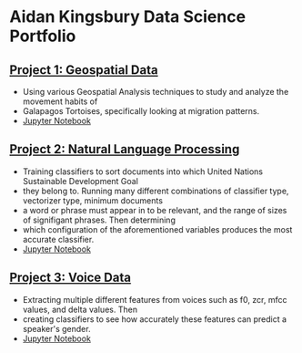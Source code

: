# Aidan Kingsbury Data Science Portfolio
## [Project 1: Geospatial Data](https://Akingz123.github.io/Portfolio/Project_02.html)
* Using various Geospatial Analysis techniques to study and analyze the movement habits of
* Galapagos Tortoises, specifically looking at migration patterns.
* [Jupyter Notebook](https://Akingz123.github.io/Portfolio/Project_02.ipynb)

## [Project 2: Natural Language Processing](https://Akingz123.github.io/Portfolio/Project_03.html)
* Training classifiers to sort documents into which United Nations Sustainable Development Goal
* they belong to. Running many different combinations of classifier type, vectorizer type, minimum documents
* a word or phrase must appear in to be relevant, and the range of sizes of signifigant phrases. Then determining
* which configuration of the aforementioned variables produces the most accurate classifier.
* [Jupyter Notebook](https://Akingz123.github.io/Portfolio/Project_03.ipynb)

## [Project 3: Voice Data](https://Akingz123.github.io/Portfolio/HW_09.html)
* Extracting multiple different features from voices such as f0, zcr, mfcc values, and delta values. Then
* creating classifiers to see how accurately these features can predict a speaker's gender.
* [Jupyter Notebook](https://Akingz123.github.io/Portfolio/HW_09.ipynb)
